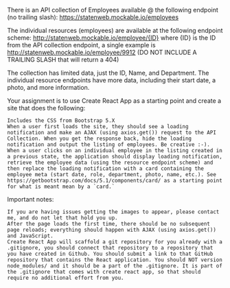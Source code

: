 There is an API collection of Employees available @ the following endpoint (no trailing slash): https://statenweb.mockable.io/employees

The individual resources (employees) are available at the following endpoint scheme: http://statenweb.mockable.io/employee/{ID} where {ID} is the ID from the API collection endpoint, a single example is http://statenweb.mockable.io/employee/9912   (DO NOT INCLUDE A TRAILING SLASH that will return a 404)

The collection has limited data, just the ID, Name, and Department. The individual resource endpoints have more data, including their start date, a photo, and more information.

Your assignment is to use Create React App as a starting point and create a site that does the following:

    Includes the CSS from Bootstrap 5.X
    When a user first loads the site, they should see a loading notification and make an AJAX (using axios.get()) request to the API Collection. When you get the response back, hide the loading notification and output the listing of employees. Be creative :-).
    When a user clicks on an individual employee in the listing created in a previous state, the application should display loading notification, retrieve the employee data (using the resource endpoint scheme) and then replace the loading notification with a card containing the employee meta (start date, role, department, photo, name, etc.). See https://getbootstrap.com/docs/5.1/components/card/ as a starting point for what is meant mean by a `card.`

Important notes:

    If you are having issues getting the images to appear, please contact me, and do not let that hold you up.
    After the page loads the first time, there should be no subsequent page reloads; everything should happen with AJAX (using axios.get()) and JavaScript.
    Create React App will scaffold a git repository for you already with a .gitignore, you should connect that repository to a repository that you have created in Github. You should submit a link to that GitHub repository that contains the React application. You should NOT version node_modules/ and it should be a part of the .gitignore. It is part of the .gitignore that comes with create react app, so that should require no additional effort from you.
